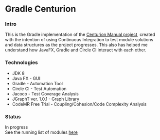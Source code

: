 # Gradle Centurion
### Intro
This is the Gradle implementation of the [Centurion Manual project](https://github.com/Ultraviolet-Ninja/The-Centurion), created with the intention of using Continuous Integration to test module solutions and data structures as the project progresses. This also has helped me understand how JavaFX, Gradle and Circle CI interact with each other.

### Technologies
- JDK 8
- Java FX - GUI
- Gradle - Automation Tool
- Circle CI - Test Automation
- Jacoco - Test Coverage Analysis
- JGraphT ver. 1.0.1 - Graph Library
- CodeMR Free Trial - Coupling/Cohesion/Code Complexity Analysis

### Status
In progress\
See the running list of modules [here](Progress.md)
